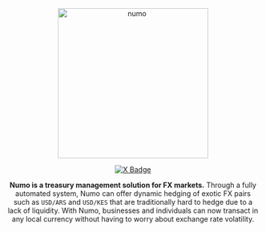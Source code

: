 <div align="center">
  <img src="https://github.com/user-attachments/assets/c2a84982-6d83-4c61-a11d-3de4a5707060" alt="numo" width="300">

  [![X Badge](https://badgen.net/badge/icon/twitter?icon=twitter&label)](https://x.com/numocash)

**Numo is a treasury management solution for FX markets.** Through a fully automated system, Numo can offer dynamic hedging of exotic FX pairs such as `USD/ARS` and `USD/KES` that are traditionally hard to hedge due to a lack of liquidity. With Numo, businesses and individuals can now transact in any local currency without having to worry about exchange rate volatility.
  
</div>
